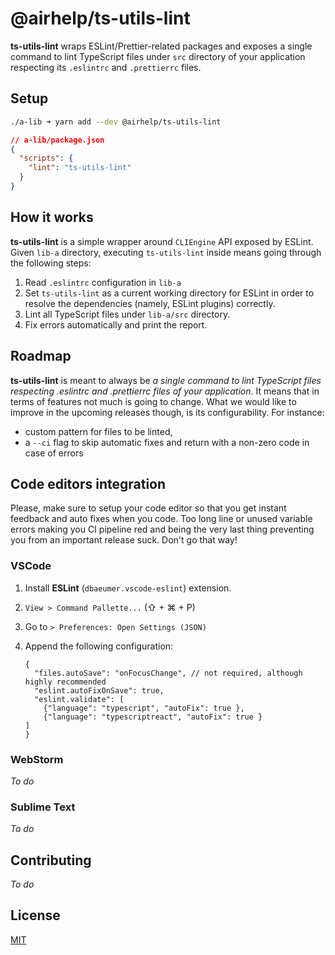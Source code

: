 # @airhelp/ts-utils-lint

**ts-utils-lint** wraps ESLint/Prettier-related packages and exposes a single command to lint TypeScript files under `src` directory of your application respecting its `.eslintrc` and `.prettierrc` files.

## Setup

```bash
./a-lib ➜ yarn add --dev @airhelp/ts-utils-lint
```

```json
// a-lib/package.json
{
  "scripts": {
    "lint": "ts-utils-lint"
  }
}
```

## How it works

**ts-utils-lint** is a simple wrapper around `CLIEngine` API exposed by ESLint. Given `lib-a` directory, executing `ts-utils-lint` inside means going through the following steps:

1. Read `.eslintrc` configuration in `lib-a`
2. Set `ts-utils-lint` as a current working directory for ESLint in order to resolve the dependencies (namely, ESLint plugins) correctly.
3. Lint all TypeScript files under `lib-a/src` directory.
4. Fix errors automatically and print the report.

## Roadmap

**ts-utils-lint** is meant to always be _a single command to lint TypeScript files respecting .eslintrc and .prettierrc files of your application_. It means that in terms of features not much is going to change. What we would like to improve in the upcoming releases though, is its configurability. For instance:

- custom pattern for files to be linted,
- a `--ci` flag to skip automatic fixes and return with a non-zero code in case of errors

## Code editors integration

Please, make sure to setup your code editor so that you get instant feedback and auto fixes when you code. Too long line or unused variable errors making you CI pipeline red and being the very last thing preventing you from an important release suck. Don't go that way!

### VSCode

1. Install **ESLint** (`dbaeumer.vscode-eslint`) extension.
2. `View > Command Pallette...` (⇧ + ⌘ + P)
3. Go to `> Preferences: Open Settings (JSON)`
4. Append the following configuration:

	```jsonc
	{
	  "files.autoSave": "onFocusChange", // not required, although highly recommended
	  "eslint.autoFixOnSave": true,
	  "eslint.validate": [
	    {"language": "typescript", "autoFix": true },
	    {"language": "typescriptreact", "autoFix": true }
  	]
	}
	```

### WebStorm

_To do_

### Sublime Text

_To do_

## Contributing
_To do_

## License
[MIT](https://opensource.org/licenses/MIT)
